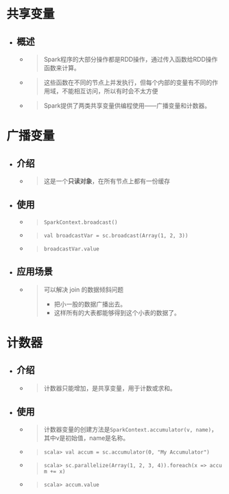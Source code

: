 

# 共享变量
- ## 概述
    - > Spark程序的大部分操作都是RDD操作，通过传入函数给RDD操作函数来计算。
    - > 这些函数在不同的节点上并发执行，但每个内部的变量有不同的作用域，不能相互访问，所以有时会不太方便
    - > Spark提供了两类共享变量供编程使用——广播变量和计数器。


# 广播变量
- ## 介绍
    - > 这是一个**只读对象**，在所有节点上都有一份缓存
- ## 使用
    - > `SparkContext.broadcast()`
    - > `val broadcastVar = sc.broadcast(Array(1, 2, 3))`
    - > `broadcastVar.value`
- ## 应用场景
    - > 可以解决 join 的数据倾斜问题
        > - 把小一股的数据广播出去。
        > - 这样所有的大表都能够得到这个小表的数据了。


# 计数器
- ## 介绍
    - > 计数器只能增加，是共享变量，用于计数或求和。
- ## 使用
    - > 计数器变量的创建方法是`SparkContext.accumulator(v, name)`，其中v是初始值，name是名称。
    - > `scala> val accum = sc.accumulator(0, "My Accumulator")`
    - > `scala> sc.parallelize(Array(1, 2, 3, 4)).foreach(x => accum += x)`
    - > `scala> accum.value`







